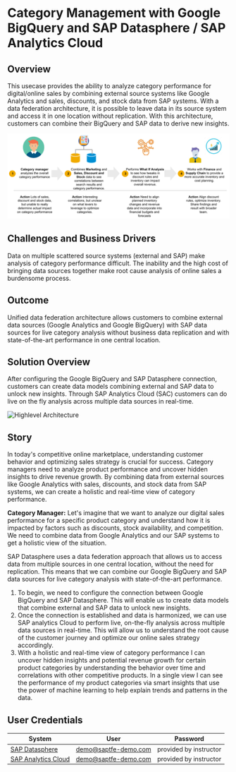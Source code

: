 # Category Management with Google BigQuery and SAP Datasphere / SAP Analytics Cloud

## Overview

This usecase provides the ability to analyze category performance for digital/online sales by combining external source systems like Google Analytics and sales, discounts, and stock data from SAP systems. With a data federation architecture, it is possible to leave data in its source system and access it in one location without replication. With this architecture, customers can combine their BigQuery and SAP data to derive new insights.

![Scenario](images/scenario.png)

## Challenges and Business Drivers
Data on multiple scattered source systems (external and SAP) make analysis of category performance difficult. The inability and the high cost of bringing data sources together make root cause analysis of online sales a burdensome process.

## Outcome

Unified data federation architecture allows customers to combine external data sources (Google Analytics and Google BigQuery) with SAP data sources for live category analysis without business data replication and with state-of-the-art performance in one central location.


## Solution Overview
After configuring the Google BigQuery and SAP Datasphere connection, customers can create data models combining external and SAP data to unlock new insights. Through SAP Analytics Cloud (SAC) customers can do live on the fly analysis across multiple data sources in real-time.


![Highlevel Architecture](images/solutiondiagram.jpg)


## Story

In today's competitive online marketplace, understanding customer behavior and optimizing sales strategy is crucial for success. Category managers need to analyze product performance and uncover hidden insights to drive revenue growth. By combining data from external sources like Google Analytics with sales, discounts, and stock data from SAP systems, we can create a holistic and real-time view of category performance. 

**Category Manager:** Let's imagine that we want to analyze our digital sales performance for a specific product category and understand how it is impacted by factors such as discounts, stock availability, and competition. We need to combine data from Google Analytics and our SAP systems to get a holistic view of the situation.

SAP Datasphere uses a data federation approach that allows us to access data from multiple sources in one central location, without the need for replication. This means that we can combine our Google BigQuery and SAP data sources for live category analysis with state-of-the-art performance.

1. To begin, we need to configure the connection between Google BigQuery and SAP Datasphere. This will enable us to create data models that combine external and SAP data to unlock new insights.
2. Once the connection is established and data is harmonized, we can use SAP analytics Cloud to perform live, on-the-fly analysis across multiple data sources in real-time. This will allow us to understand the root cause of the customer journey and optimize our online sales strategy accordingly.
3. With a holistic and real-time view of category performance I can uncover hidden insights and potential revenue growth for certain product categories by understanding the behavior over time and correlations with other competitive products. In a single view I can see the performance of my product categories via smart insights that use the power of machine learning to help explain trends and patterns in the data.



## User Credentials


| System                            | User                            | Password   |
| --------------------------------- | ------------------------------- | ---------- |
| [SAP Datasphere](https://ccebd5f3-3595-488d-846d-eda360636613.us10.hcs.cloud.sap/dwaas-ui/index.html#/home) | demo@saptfe-demo.com  | provided by instructor |
| [SAP Analytics Cloud](https://sunrise.us10.hcs.cloud.sap/sap/fpa/ui/app.html#/home) | demo@saptfe-demo.com  | provided by instructor |

